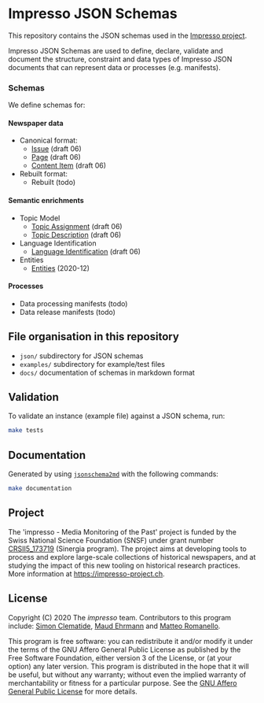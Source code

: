 # Impresso JSON Schemas

This repository contains the JSON schemas used in the [Impresso project](https://impresso-project.ch/).

Impresso JSON Schemas are used to define, declare, validate and document the structure, constraint  and data types of Impresso JSON documents that can represent data or processes (e.g. manifests).


### Schemas
We define schemas for:
#### Newspaper data
  - Canonical format:
      - [Issue](docs/issue.md) (draft 06)
      - [Page](docs/page.md) (draft 06)
      - [Content Item](docs/contentitem.md) (draft 06)
  - Rebuilt format:
      - Rebuilt (todo)
#### Semantic enrichments
  - Topic Model
      - [Topic Assignment](docs/topic_assignment.md) (draft 06)
      - [Topic Description](docs/topic_description.md) (draft 06)
  - Language Identification
      - [Language Identification](docs/language_identification.md) (draft 06)
  - Entities
    - [Entities](docs/entities.md) (2020-12)

#### Processes
  - Data processing manifests (todo)
  - Data release manifests (todo)

## File organisation in this repository

 - `json/` subdirectory for JSON schemas
 - `examples/` subdirectory for example/test files
 - `docs/` documentation of schemas in markdown format

## Validation

To validate an instance (example file) against a JSON schema, run:

```bash
make tests
```

## Documentation

Generated by using [`jsonschema2md`](https://github.com/adobe/jsonschema2md) with the following commands:

```bash
make documentation
```


## Project

The 'impresso - Media Monitoring of the Past' project is funded by the Swiss National Science Foundation (SNSF) under grant number [CRSII5_173719](http://p3.snf.ch/project-173719) (Sinergia program). The project aims at developing tools to process and explore large-scale collections of historical newspapers, and at studying the impact of this new tooling on historical research practices. More information at https://impresso-project.ch.

## License

Copyright (C) 2020  The *impresso* team. Contributors to this program include: [Simon Clematide](https://github.com/simon-clematide), [Maud Ehrmann](https://github.com/e-maud) and [Matteo Romanello](http://github.com/mromanello/).

This program is free software: you can redistribute it and/or modify it under the terms of the GNU Affero General Public License as published by the Free Software Foundation, either version 3 of the License, or (at your option) any later version. 
This program is distributed in the hope that it will be useful, but without any warranty; without even the implied warranty of merchantability or fitness for a particular purpose. See the [GNU Affero General Public License](https://github.com/impresso/impresso-schemas/blob/master/LICENSE) for more details.




